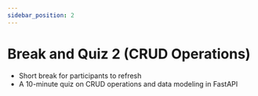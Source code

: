 ```yaml
---
sidebar_position: 2
---
```

# Break and Quiz 2 (CRUD Operations)

- Short break for participants to refresh
- A 10-minute quiz on CRUD operations and data modeling in FastAPI
